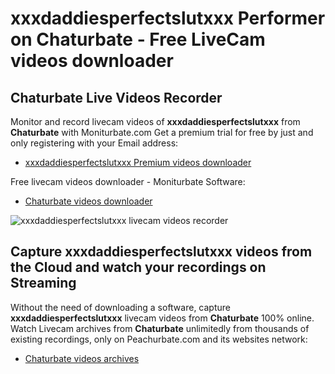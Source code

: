 # xxxdaddiesperfectslutxxx Performer on Chaturbate - Free LiveCam videos downloader

## Chaturbate Live Videos Recorder

Monitor and record livecam videos of **xxxdaddiesperfectslutxxx** from **Chaturbate** with Moniturbate.com
Get a premium trial for free by just and only registering with your Email address:
* [xxxdaddiesperfectslutxxx Premium videos downloader](https://moniturbate.com/request-demo-licence-key.html)

Free livecam videos downloader - Moniturbate Software:
* [Chaturbate videos downloader](https://moniturbate.com/moniturbate-download-software.html)

![xxxdaddiesperfectslutxxx livecam videos recorder](https://peachurnet.com/templates/moniturbate-software.png)


## Capture xxxdaddiesperfectslutxxx videos from the Cloud and watch your recordings on Streaming

Without the need of downloading a software, capture **xxxdaddiesperfectslutxxx** livecam videos from **Chaturbate** 100% online.
Watch Livecam archives from **Chaturbate** unlimitedly from thousands of existing recordings, only on Peachurbate.com and its websites network:
* [Chaturbate videos archives](https://peachurnet.com/)